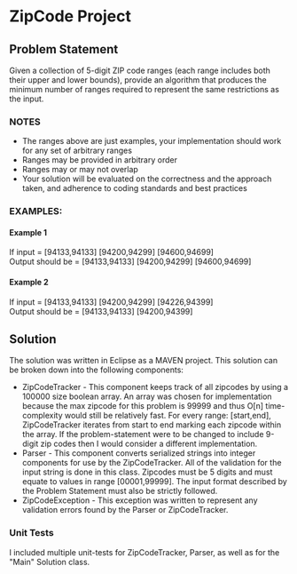 # ZipCode Project

## Problem Statement
Given a collection of 5-digit ZIP code ranges (each range includes both their upper and lower bounds), provide an algorithm that produces the minimum number of ranges required to represent the same restrictions as the input.

### NOTES
- The ranges above are just examples, your implementation should work for any set of arbitrary ranges
- Ranges may be provided in arbitrary order
- Ranges may or may not overlap
- Your solution will be evaluated on the correctness and the approach taken, and adherence to coding standards and best practices

### EXAMPLES:
#### Example 1
If input = [94133,94133] [94200,94299] [94600,94699]<BR>
Output should be = [94133,94133] [94200,94299] [94600,94699]
#### Example 2
If input = [94133,94133] [94200,94299] [94226,94399]<BR> 
Output should be = [94133,94133] [94200,94399]

## Solution
The solution was written in Eclipse as a MAVEN project.  This solution can be broken down into the following components:
- ZipCodeTracker - This component keeps track of all zipcodes by using a 100000 size boolean array.  An array was chosen for implementation because the max zipcode for this problem is 99999 and thus O[n] time-complexity would still be relatively fast.  For every range: [start,end], ZipCodeTracker iterates from start to end marking each zipcode within the array.  If the problem-statement were to be changed to include 9-digit zip codes then I would consider a different implementation.
- Parser - This component converts serialized strings into integer components for use by the ZipCodeTracker.  All of the validation for the input string is done in this class.  Zipcodes must be 5 digits and must equate to values in range [00001,99999].  The input format described by the Problem Statement must also be strictly followed.    
- ZipCodeException - This exception was written to represent any validation errors found by the Parser or ZipCodeTracker.

### Unit Tests
I included multiple unit-tests for ZipCodeTracker, Parser, as well as for the "Main" Solution class.
